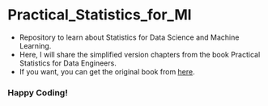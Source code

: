# Practical_Statistics_for_Ml
+ Repository to learn about Statistics for Data Science and Machine Learning.
+ Here, I will share the simplified version chapters from the book Practical Statistics for Data Engineers.
+ If you want, you can get the original book from [here](https://www.oreilly.com/library/view/practical-statistics-for/9781491952955/).
### Happy Coding!
